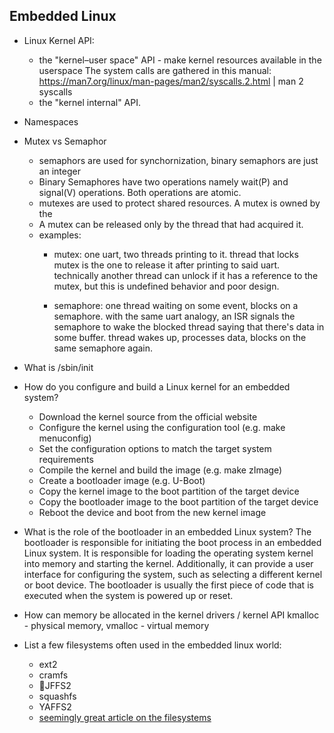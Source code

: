 ## Embedded Linux

* Linux Kernel API:
    - the "kernel–user space" API - make kernel resources available in the userspace
    The system calls are gathered in this manual: https://man7.org/linux/man-pages/man2/syscalls.2.html | man 2 syscalls
    - the "kernel internal" API.

* Namespaces 

* Mutex vs Semaphor
    - semaphors are used for synchornization, binary semaphors are just an integer
    - Binary Semaphores have two operations namely wait(P) and signal(V) operations. Both operations are atomic.
    - mutexes are used to protect shared resources. A mutex is owned by the 
    - A mutex can be released only by the thread that had acquired it. 
    - examples:
        * mutex: one uart, two threads printing to it. thread that locks mutex is the one to release it after printing to said uart. 
        technically another thread can unlock if it has a reference to the mutex, but this is undefined behavior and poor design.

        * semaphore: one thread waiting on some event, blocks on a semaphore. 
        with the same uart analogy, an ISR signals the semaphore to wake the blocked thread saying that there's data in some buffer. 
        thread wakes up, processes data, blocks on the same semaphore again.

* What is /sbin/init

* How do you configure and build a Linux kernel for an embedded system?
    - Download the kernel source from the official website
    - Configure the kernel using the configuration tool (e.g. make menuconfig)
    - Set the configuration options to match the target system requirements
    - Compile the kernel and build the image (e.g. make zImage)
    - Create a bootloader image (e.g. U-Boot)
    - Copy the kernel image to the boot partition of the target device
    - Copy the bootloader image to the boot partition of the target device
    - Reboot the device and boot from the new kernel image

* What is the role of the bootloader in an embedded Linux system?
    The bootloader is responsible for initiating the boot process in an embedded Linux system. 
    It is responsible for loading the operating system kernel into memory and starting the kernel.
    Additionally, it can provide a user interface for configuring the system, such as selecting a different kernel or boot device.
    The bootloader is usually the first piece of code that is executed when the system is powered up or reset.

* How can memory be allocated in the kernel drivers / kernel API
    kmalloc - physical memory, vmalloc - virtual memory

* List a few filesystems often used in the embedded linux world:
  - ext2
  - cramfs
  - JFFS2
  - squashfs
  - YAFFS2
  - [seemingly great article on the filesystems](https://www.linkedin.com/pulse/some-common-file-systems-embedded-linux-mohammad-t-abdoli/)


